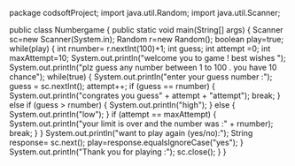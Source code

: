 package codsoftProject;
import java.util.Random;
import java.util.Scanner;

public class Numbergame {
    public static void main(String[] args) {
        Scanner sc=new Scanner(System.in);
        Random r=new Random();
        boolean play=true;
        while(play) {
            int rnumber= r.nextInt(100)+1;
            int guess;
            int attempt =0;
            int maxAttempt=10;
            System.out.println("welcome you to game ! best wishes ");
            System.out.println("plz guess any number between 1 to 100 . you have 10 chance");
            while(true) {
                System.out.println("enter your guess number :");
                guess = sc.nextInt();
                attempt++;
                if (guess == rnumber) {
                    System.out.println("congrates you guess" + attempt + "attempt");
                    break;
                } else if (guess > rnumber) {
                    System.out.println("high");
                } else {
                    System.out.println("low");
                }
                if (attempt == maxAttempt) {
                    System.out.println("your limit is over and the number was :" + rnumber);
                    break;
                }
            }
            System.out.println("want to play again (yes/no):");
            String response= sc.next();
            play=response.equalsIgnoreCase("yes");
                }
            System.out.println("Thank you for playing :");
             sc.close();
            }
        }

